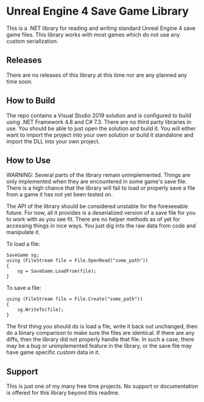 # Unreal Engine 4 Save Game Library

This is a .NET library for reading and writing standard Unreal Engine 4 save game files. This library works with most games which do not use any custom serialization.

## Releases

There are no releases of this library at this time nor are any planned any time soon.

## How to Build

The repo contains a Visual Studio 2019 solution and is configured to build using .NET Framework 4.8 and C# 7.3. There are no third party libraries in use. You should be able to just open the solution and build it. You will either want to import the project into your own solution or build it standalone and import the DLL into your own project.

## How to Use

WARNING: Several parts of the library remain unimplemented. Things are only implemented when they are encountered in some game's save file. There is a high chance that the library will fail to load or properly save a file from a game it has not yet been tested on.

The API of the library should be considered unstable for the foreseeable future. For now, all it provides is a deserialized version of a save file for you to work with as you see fit. There are no helper methods as of yet for accessing things in nice ways. You just dig into the raw data from code and manipulate it.

To load a file:

    SaveGame sg;
    using (FileStream file = File.OpenRead("some_path"))
    {
        sg = SaveGame.LoadFrom(file);
    }

To save a file:

    using (FileStream file = File.Create("some_path"))
    {
        sg.WriteTo(file);
    }

The first thing you should do is load a file, write it back out unchanged, then do a binary comparison to make sure the files are identical. If there are any diffs, then the library did not properly handle that file. In such a case, there may be a bug or unimplemented feature in the library, or the save file may have game specific custom data in it.

## Support

This is just one of my many free time projects. No support or documentation is offered for this library beyond this readme.